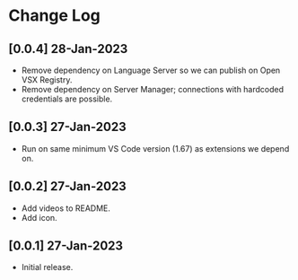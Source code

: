 # Change Log

## [0.0.4] 28-Jan-2023
- Remove dependency on Language Server so we can publish on Open VSX Registry.
- Remove dependency on Server Manager; connections with hardcoded credentials are possible.

## [0.0.3] 27-Jan-2023
- Run on same minimum VS Code version (1.67) as extensions we depend on.

## [0.0.2] 27-Jan-2023
- Add videos to README.
- Add icon.

## [0.0.1] 27-Jan-2023
- Initial release.